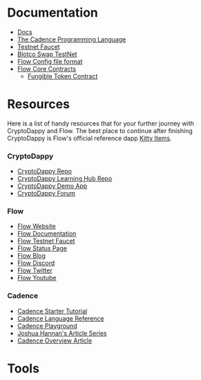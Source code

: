 # Documentation

* [Docs](https://docs.onflow.org)
* [The Cadence Programming Language](https://docs.onflow.org/cadence/language/)
* [Testnet Faucet](https://testnet-faucet.onflow.org)
* [Blotco Swap TestNet](https://swap-testnet.blocto.app/)
* [Flow Config file format](https://docs.onflow.org/flow-cli/configuration/)
* [Flow Core Contracts](https://docs.onflow.org/core-contracts/)
  * [Fungible Token Contract](https://docs.onflow.org/core-contracts/fungible-token/)



<div class="layout__Content-sc-kguczs-1 eFfSgN"><h1>Resources</h1><p>Here is a list of handy resources that for your further journey with CryptoDappy and Flow.
The best place to continue after finishing CryptoDappy is Flow's official reference dapp
<a href="https://github.com/onflow/kitty-items">Kitty Items</a>.</p><h3>CryptoDappy</h3><ul><li><a href="https://github.com/bebner/crypto-dappy">CryptoDappy Repo</a></li><li><a href="https://github.com/bebner/crypto-dappy-learning-hub">CryptoDappy Learning Hub Repo</a></li><li><a href="https://ds5644cbkdnqk.cloudfront.net/">CryptoDappy Demo App</a></li><li><a href="https://forum.onflow.org/">CryptoDappy Forum</a></li></ul><h3>Flow</h3><ul><li><a href="https://onflow.org">Flow Website</a></li><li><a href="https://docs.onflow.org">Flow Documentation</a></li><li><a href="https://testnet-faucet.onflow.org/">Flow Testnet Faucet</a></li><li><a href="https://docs.onflow.org/status/">Flow Status Page</a></li><li><a href="https://onflow.org/blog/">Flow Blog</a></li><li><a href="https://onflow.org/discord">Flow Discord</a></li><li><a href="https://twitter.com/flow_blockchain">Flow Twitter</a></li><li><a href="https://www.youtube.com/channel/UCs9r5lqmYQsKCpLB9jKwocg">Flow Youtube</a></li></ul><h3>Cadence</h3><ul><li><a href="https://testnet-faucet.onflow.org/">Cadence Starter Tutorial</a></li><li><a href="https://docs.onflow.org/cadence/language/">Cadence Language Reference</a></li><li><a href="https://play.onflow.org/">Cadence Playground</a></li><li><a href="https://joshuahannan.medium.com/">Joshua Hannan's Article Series</a></li><li><a href="https://www.onflow.org/post/flow-blockchain-cadence-programming-language-resources-assets">Cadence Overview Article</a></li></ul></div>

# Tools
